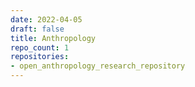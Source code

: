 ```yaml
---
date: 2022-04-05
draft: false
title: Anthropology
repo_count: 1
repositories:
- open_anthropology_research_repository
---
```



